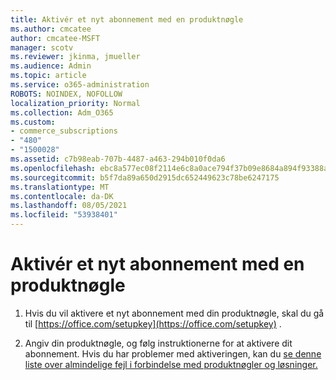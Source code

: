 ```yaml
---
title: Aktivér et nyt abonnement med en produktnøgle
ms.author: cmcatee
author: cmcatee-MSFT
manager: scotv
ms.reviewer: jkinma, jmueller
ms.audience: Admin
ms.topic: article
ms.service: o365-administration
ROBOTS: NOINDEX, NOFOLLOW
localization_priority: Normal
ms.collection: Adm_O365
ms.custom:
- commerce_subscriptions
- "480"
- "1500028"
ms.assetid: c7b98eab-707b-4487-a463-294b010f0da6
ms.openlocfilehash: ebc8a577ec08f2114e6c8a0ace794f37b09e8684a894f93388a57656eda495e4
ms.sourcegitcommit: b5f7da89a650d2915dc652449623c78be6247175
ms.translationtype: MT
ms.contentlocale: da-DK
ms.lasthandoff: 08/05/2021
ms.locfileid: "53938401"
---
```

# <a name="activate-a-new-subscription-with-a-product-key"></a>Aktivér et nyt abonnement med en produktnøgle

1. Hvis du vil aktivere et nyt abonnement med din produktnøgle, skal du gå til [https://office.com/setupkey](https://office.com/setupkey) .

2. Angiv din produktnøgle, og følg instruktionerne for at aktivere dit abonnement. Hvis du har problemer med aktiveringen, kan du [se denne liste over almindelige fejl i forbindelse med produktnøgler og løsninger.](https://docs.microsoft.com/microsoft-365/commerce/product-key-errors-and-solutions)